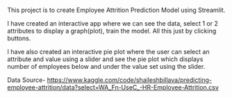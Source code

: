 This project is to create Employee Attrition Prediction Model using Streamlit.

I have created an interactive app where we can see the data, select 1 or 2 attributes to display a graph(plot), train the model. All this just by clicking buttons.

I have also created an interactive pie plot where the user can select an attribute and value using a slider and see the pie plot which displays number of employees below and under the value set using the slider.

Data Source- https://www.kaggle.com/code/shaileshbillava/predicting-employee-attrition/data?select=WA_Fn-UseC_-HR-Employee-Attrition.csv
